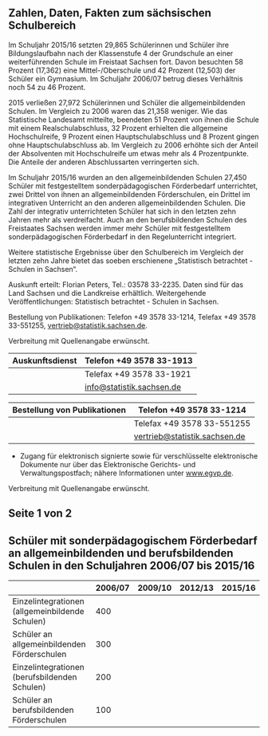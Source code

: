 ## Zahlen, Daten, Fakten zum sächsischen Schulbereich

Im Schuljahr 2015/16 setzten 29,865 Schülerinnen und Schüler ihre Bildungslaufbahn nach der Klassenstufe 4 der Grundschule an einer weiterführenden Schule im Freistaat Sachsen fort. Davon besuchten 58 Prozent (17,362) eine Mittel-/Oberschule und 42 Prozent (12,503) der Schüler ein Gymnasium. Im Schuljahr 2006/07 betrug dieses Verhältnis noch 54 zu 46 Prozent.

2015 verließen 27,972 Schülerinnen und Schüler die allgemeinbildenden Schulen. Im Vergleich zu 2006 waren das 21,358 weniger. Wie das Statistische Landesamt mitteilte, beendeten 51 Prozent von ihnen die Schule mit einem Realschulabschluss, 32 Prozent erhielten die allgemeine Hochschulreife, 9 Prozent einen Hauptschulabschluss und 8 Prozent gingen ohne Hauptschulabschluss ab. Im Vergleich zu 2006 erhöhte sich der Anteil der Absolventen mit Hochschulreife um etwas mehr als 4 Prozentpunkte. Die Anteile der anderen Abschlussarten verringerten sich.

Im Schuljahr 2015/16 wurden an den allgemeinbildenden Schulen 27,450 Schüler mit festgestelltem sonderpädagogischen Förderbedarf unterrichtet, zwei Drittel von ihnen an allgemeinbildenden Förderschulen, ein Drittel im integrativen Unterricht an den anderen allgemeinbildenden Schulen. Die Zahl der integrativ unterrichteten Schüler hat sich in den letzten zehn Jahren mehr als verdreifacht. Auch an den berufsbildenden Schulen des Freistaates Sachsen werden immer mehr Schüler mit festgestelltem sonderpädagogischen Förderbedarf in den Regelunterricht integriert.

Weitere statistische Ergebnisse über den Schulbereich im Vergleich der letzten zehn Jahre bietet das soeben erschienene „Statistisch betrachtet - Schulen in Sachsen“.

Auskunft erteilt: Florian Peters, Tel.: 03578 33-2235. Daten sind für das Land Sachsen und die Landkreise erhältlich. Weitergehende Veröffentlichungen: Statistisch betrachtet - Schulen in Sachsen.

Bestellung von Publikationen: Telefon +49 3578 33-1214, Telefax +49 3578 33-551255, vertrieb@statistik.sachsen.de.

Verbreitung mit Quellenangabe erwünscht.

|Auskunftsdienst|Telefon +49 3578 33-1913|
|---|---|
| |Telefax +49 3578 33-1921|
| |info@statistik.sachsen.de|

|Bestellung von Publikationen|Telefon +49 3578 33-1214|
|---|---|
| |Telefax +49 3578 33-551255|
| |vertrieb@statistik.sachsen.de|

* Zugang für elektronisch signierte sowie für verschlüsselte elektronische Dokumente nur über das Elektronische Gerichts- und Verwaltungspostfach; nähere Informationen unter www.egvp.de.

Verbreitung mit Quellenangabe erwünscht.

Seite 1 von 2
---
## Schüler mit sonderpädagogischem Förderbedarf an allgemeinbildenden und berufsbildenden Schulen in den Schuljahren 2006/07 bis 2015/16

| |2006/07|2009/10|2012/13|2015/16|
|---|---|---|---|---|
|Einzelintegrationen (allgemeinbildende Schulen)|400| | | |
|Schüler an allgemeinbildenden Förderschulen|300| | | |
|Einzelintegrationen (berufsbildenden Schulen)|200| | | |
|Schüler an berufsbildenden Förderschulen|100| | | |